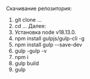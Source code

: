 Скачивание репозитория:
1. git clone ...
2. cd ...
Далее:
0. Установка node v18.13.0.
1. npm install gulpjs/gulp-cli -g 
2. npm install gulp --save-dev
3. gulp -gulp -v
4. npm i
5. gulp build
6. gulp